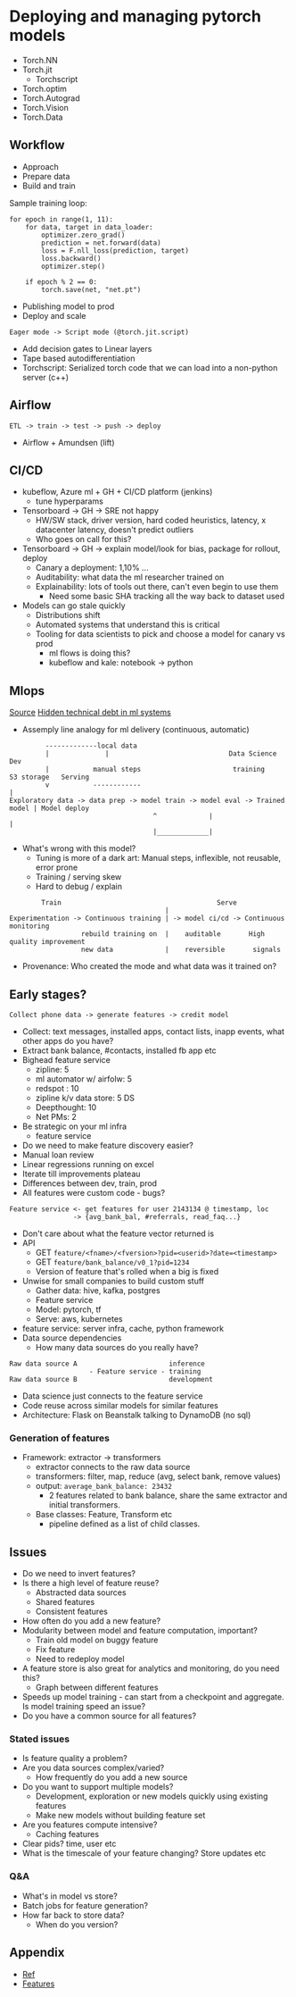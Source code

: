 # Deploying and managing pytorch models

* Torch.NN
* Torch.jit
    - Torchscript
* Torch.optim
* Torch.Autograd
* Torch.Vision
* Torch.Data

## Workflow

* Approach
* Prepare data
* Build and train

Sample training loop:
```
for epoch in range(1, 11):
    for data, target in data_loader:
        optimizer.zero_grad()
        prediction = net.forward(data)
        loss = F.nll_loss(prediction, target)
        loss.backward()
        optimizer.step()

    if epoch % 2 == 0:
        torch.save(net, "net.pt")
```
* Publishing model to prod
* Deploy and scale

```
Eager mode -> Script mode (@torch.jit.script)
```
* Add decision gates to Linear layers
* Tape based autodifferentiation
* Torchscript: Serialized torch code that we can load into a non-python server (c++)

## Airflow

```
ETL -> train -> test -> push -> deploy
```
* Airflow + Amundsen (lift)

## CI/CD

* kubeflow, Azure ml + GH + CI/CD platform (jenkins)
    - tune hyperparams
* Tensorboard -> GH -> SRE not happy
    - HW/SW stack, driver version, hard coded heuristics, latency, x datacenter
      latency, doesn't predict outliers
    - Who goes on call for this?
* Tensorboard -> GH -> explain model/look for bias, package for rollout, deploy
    - Canary a deployment: 1,10% ...
    - Auditability: what data the ml researcher trained on
    - Explainability: lots of tools out there, can't even begin to use them
        * Need some basic SHA tracking all the way back to dataset used
* Models can go stale quickly
    - Distributions shift
    - Automated systems that understand this is critical
    - Tooling for data scientists to pick and choose a model for canary vs prod
        * ml flows is doing this?
        * kubeflow and kale: notebook -> python

## Mlops

[Source](https://cloud.google.com/solutions/machine-learning/mlops-continuous-delivery-and-automation-pipelines-in-machine-learning)
[Hidden technical debt in ml systems](https://papers.nips.cc/paper/2015/file/86df7dcfd896fcaf2674f757a2463eba-Paper.pdf)

* Assemply line analogy for ml delivery (continuous, automatic)

```
         -------------local data
         |              |                              Data Science                   Dev
         |           manual steps                       training       S3 storage   Serving
         v           ------------                                           |
Exploratory data -> data prep -> model train -> model eval -> Trained model | Model deploy
                                    ^             |                         |
                                    |_____________|

```
* What's wrong with this model?
    - Tuning is more of a dark art: Manual steps, inflexible, not reusable, error prone
    - Training / serving skew
    - Hard to debug / explain

```
        Train                                       Serve
                                       |
Experimentation -> Continuous training | -> model ci/cd -> Continuous monitoring
                  rebuild training on  |    auditable       High quality improvement
                  new data             |    reversible       signals
```

* Provenance: Who created the mode and what data was it trained on?

## Early stages?

```
Collect phone data -> generate features -> credit model
```
* Collect: text messages, installed apps, contact lists, inapp events, what
  other apps do you have?
* Extract bank balance, #contacts, installed fb app etc
* Bighead feature service
    - zipline: 5
    - ml automator w/ airfolw: 5
    - redspot : 10
    - zipline k/v data store: 5 DS
    - Deepthought: 10
    - Net PMs: 2
* Be strategic on your ml infra
    - feature service
* Do we need to make feature discovery easier?
* Manual loan review
* Linear regressions running on excel
* Iterate till improvements plateau
* Differences between dev, train, prod
* All features were custom code - bugs?

```
Feature service <- get features for user 2143134 @ timestamp, loc
                -> {avg_bank_bal, #referrals, read_faq...}
```
* Don't care about what the feature vector returned is
* API
    - GET `feature/<fname>/<fversion>?pid=<userid>?date=<timestamp>`
    - GET `feature/bank_balance/v0_1?pid=1234`
    - Version of feature that's rolled when a big is fixed
* Unwise for small companies to build custom stuff
    - Gather data: hive, kafka, postgres
    - Feature service
    - Model: pytorch, tf
    - Serve: aws, kubernetes
* feature service: server infra, cache, python framework
* Data source dependencies
    - How many data sources do you really have?
```
Raw data source A                       inference
                    - Feature service - training
Raw data source B                       development
```
* Data science just connects to the feature service
* Code reuse across similar models for similar features
* Architecture: Flask on Beanstalk talking to DynamoDB (no sql)

### Generation of features

* Framework: extractor -> transformers
    - extractor connects to the raw data source
    - transformers: filter, map, reduce (avg, select bank, remove values)
    - output: `average_bank_balance: 23432`
        * 2 features related to bank balance, share the same extractor and
          initial transformers.
    - Base classes: Feature, Transform etc
        * pipeline defined as a list of child classes.


## Issues

* Do we need to invert features?
* Is there a high level of feature reuse?
    - Abstracted data sources
    - Shared features
    - Consistent features
* How often do you add a new feature?
* Modularity between model and feature computation, important?
    - Train old model on buggy feature
    - Fix feature
    - Need to redeploy model
* A feature store is also great for analytics and monitoring, do you need this?
    - Graph between different features
* Speeds up model training - can start from a checkpoint and aggregate. Is model
  training speed an issue?
* Do you have a common source for all features?

### Stated issues

* Is feature quality a problem?
* Are you data sources complex/varied?
    - How frequently do you add a new source
* Do you want to support multiple models?
    - Development, exploration or new models quickly using existing features
    - Make new models without building feature set
* Are you features compute intensive?
    - Caching features
* Clear pids? time, user etc
* What is the timescale of your feature changing? Store updates etc

### Q&A

* What's in model vs store?
* Batch jobs for feature generation?
* How far back to store data?
    - When do you version?

## Appendix

* [Ref](https://www.youtube.com/watch?v=EkELQw9tdWE&t=702s)
* [Features](https://www.youtube.com/watch?v=GcimUEwbydo&list=PLJHNhcCAHd7inG1RU53j4pNPkP8Ws8jMo&index=2&t=1004s)
